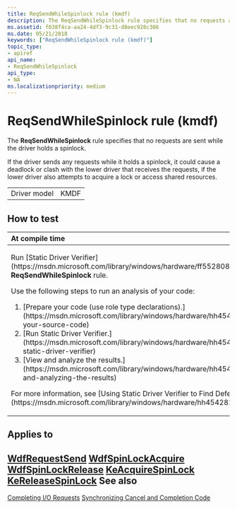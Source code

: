 ```yaml
---
title: ReqSendWhileSpinlock rule (kmdf)
description: The ReqSendWhileSpinlock rule specifies that no requests are sent while the driver holds a spinlock.
ms.assetid: f038f4ca-aa24-4df3-9c31-d8eec928c306
ms.date: 05/21/2018
keywords: ["ReqSendWhileSpinlock rule (kmdf)"]
topic_type:
- apiref
api_name:
- ReqSendWhileSpinlock
api_type:
- NA
ms.localizationpriority: medium
---
```


# ReqSendWhileSpinlock rule (kmdf)


The **ReqSendWhileSpinlock** rule specifies that no requests are sent while the driver holds a spinlock.

If the driver sends any requests while it holds a spinlock, it could cause a deadlock or clash with the lower driver that receives the requests, if the lower driver also attempts to acquire a lock or access shared resources.

|              |      |
|--------------|------|
| Driver model | KMDF |

How to test
-----------

<table>
<colgroup>
<col width="100%" />
</colgroup>
<thead>
<tr class="header">
<th align="left">At compile time</th>
</tr>
</thead>
<tbody>
<tr class="odd">
<td align="left"><p>Run [Static Driver Verifier](https://msdn.microsoft.com/library/windows/hardware/ff552808) and specify the <strong>ReqSendWhileSpinlock</strong> rule.</p>
Use the following steps to run an analysis of your code:
<ol>
<li>[Prepare your code (use role type declarations).](https://msdn.microsoft.com/library/windows/hardware/hh454281#preparing-your-source-code)</li>
<li>[Run Static Driver Verifier.](https://msdn.microsoft.com/library/windows/hardware/hh454281#running-static-driver-verifier)</li>
<li>[View and analyze the results.](https://msdn.microsoft.com/library/windows/hardware/hh454281#viewing-and-analyzing-the-results)</li>
</ol>
<p>For more information, see [Using Static Driver Verifier to Find Defects in Drivers](https://msdn.microsoft.com/library/windows/hardware/hh454281).</p></td>
</tr>
</tbody>
</table>

Applies to
----------

[**WdfRequestSend**](https://msdn.microsoft.com/library/windows/hardware/ff550027)
[**WdfSpinLockAcquire**](https://msdn.microsoft.com/library/windows/hardware/ff550040)
[**WdfSpinLockRelease**](https://msdn.microsoft.com/library/windows/hardware/ff550044)
[**KeAcquireSpinLock**](https://msdn.microsoft.com/library/windows/hardware/ff551917)
[**KeReleaseSpinLock**](https://msdn.microsoft.com/library/windows/hardware/ff553145)
See also
--------

[Completing I/O Requests](https://msdn.microsoft.com/library/windows/hardware/ff540740)
[Synchronizing Cancel and Completion Code](https://msdn.microsoft.com/library/windows/hardware/ff544726)
 

 





